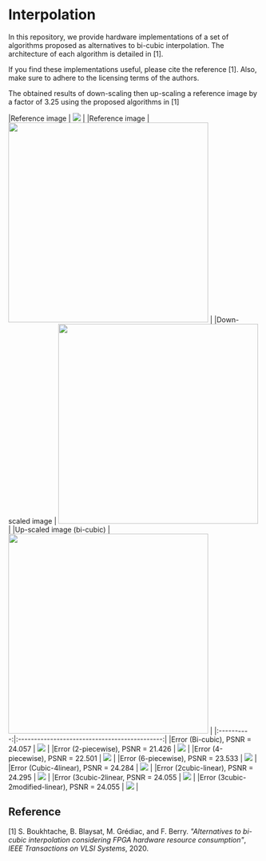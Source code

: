 # Interpolation
In this repository, we provide hardware implementations of a set of algorithms proposed as alternatives to bi-cubic interpolation. The architecture of each algorithm is detailed in [1]. 

If you find these implementations useful, please cite the reference [1]. Also, make sure to adhere to the licensing terms of the authors.

The obtained results of down-scaling then up-scaling a reference image by a factor of 3.25 using the proposed algorithms in [1]

|Reference image  | ![](./Error_maps/im_ref.png?cropResize=50,50)  |
|Reference image   | <img src="Error_maps/im_ref.png" width="400">   |
|Down-scaled image   | <img src="Error_maps/im_down.png" width="400">  |
|Up-scaled image (bi-cubic)   | <img src="Error_maps/im_bicubic.png" width="400">  |
|:----------:|:---------------------------------------------:|
|Error (Bi-cubic), PSNR = 24.057  | ![](Error_maps/err_bicubic.png)  |
|Error (2-piecewise), PSNR = 21.426  | ![](Error_maps/err_2piecewise.png)  |
|Error (4-piecewise), PSNR = 22.501  | ![](Error_maps/err_4piecewise.png)  |
|Error (6-piecewise), PSNR = 23.533  | ![](Error_maps/err_6piecewise.png)  |
|Error (Cubic-4linear), PSNR = 24.284  | ![](Error_maps/err_cubic_4linear.png)  |
|Error (2cubic-linear), PSNR = 24.295  | ![](Error_maps/err_2cubic_linear.png)  |
|Error (3cubic-2linear, PSNR = 24.055  | ![](Error_maps/err_3cubic_2linear.png)  |
|Error (3cubic-2modified-linear), PSNR = 24.055  | ![](Error_maps/err_3cubic_2mlinear.png)  |


## Reference 
[1] S. Boukhtache, B. Blaysat, M. Grédiac, and F. Berry. *"Alternatives to bi-cubic interpolation considering FPGA hardware resource consumption"*, *IEEE Transactions on VLSI Systems*, 2020. 
